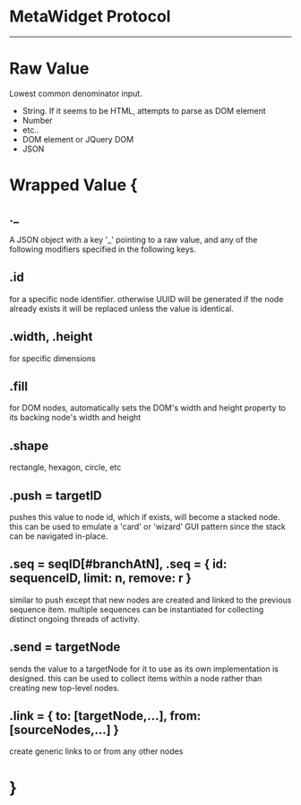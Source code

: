 # MetaWidget Protocol

----

# Raw Value
Lowest common denominator input.
 * String.  If it seems to be HTML, attempts to parse as DOM element
 * Number
 * etc..
 * DOM element or JQuery DOM
 * JSON

# Wrapped Value {
## ._
A JSON object with a key '_' pointing to a raw value,
and any of the following modifiers specified in the following keys.

## .id 
for a specific node identifier.  otherwise UUID will be generated
if the node already exists it will be replaced unless the
value is identical.

## .width, .height
for specific dimensions

## .fill
for DOM nodes, automatically sets the DOM's width and height property to its backing node's width and height 

## .shape
rectangle, hexagon, circle, etc

## .push = targetID
pushes this value to node id, which if exists, will
become a stacked node.  this can be used to emulate 
a 'card' or 'wizard' GUI pattern since the stack
can be navigated in-place.

## .seq = seqID[#branchAtN], .seq = { id: sequenceID, limit: n, remove: r }
similar to push except that new nodes are created and linked
to the previous sequence item.  multiple sequences
can be instantiated for collecting distinct ongoing threads
of activity.

## .send = targetNode
sends the value to a targetNode for it to use as its own
implementation is designed.  this can be used
to collect items within a node rather than creating new
top-level nodes.

## .link = { to: [targetNode,...], from: [sourceNodes,...] }
create generic links to or from any other nodes

# }